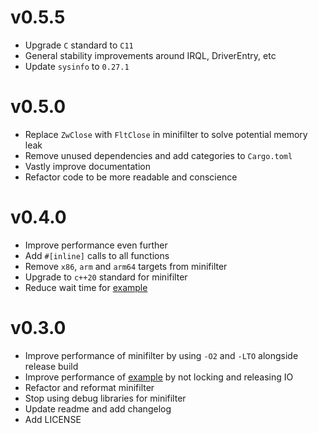 # v0.5.5

- Upgrade `C` standard to `C11`
- General stability improvements around IRQL, DriverEntry, etc
- Update `sysinfo` to `0.27.1`

# v0.5.0

- Replace `ZwClose` with `FltClose` in minifilter to solve potential memory leak
- Remove unused dependencies and add categories to `Cargo.toml`
- Vastly improve documentation
- Refactor code to be more readable and conscience

# v0.4.0

- Improve performance even further
- Add `#[inline]` calls to all functions
- Remove `x86`, `arm` and `arm64` targets from minifilter
- Upgrade to `c++20` standard for minifilter
- Reduce wait time for [example](src/bin/minifilter.rs)

# v0.3.0

- Improve performance of minifilter by using `-O2` and `-LTO` alongside release build
- Improve performance of [example](src/bin/minifilter.rs) by not locking and releasing IO
- Refactor and reformat minifilter
- Stop using debug libraries for minifilter
- Update readme and add changelog
- Add LICENSE